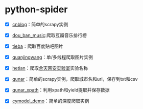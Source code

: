 # python-spider
- [x] [cnblog](https://github.com/DropsDevopsOrg/ECommerceCrawlers/tree/master/cnblog)：简单的scrapy实例

- [x] [dou_ban_music](https://github.com/liangweiyang/python-spider/tree/master/dou_bai_yin_yue "dou_ban_music"):爬取豆瓣音乐排行榜

- [x] [tieba](https://github.com/liangweiyang/python-spider/tree/master/tieba)：爬取百度贴吧图片

- [x] [quanjingwang](https://github.com/liangweiyang/python-spider/tree/master/quanjingwang)：单/多线程爬取图片实例

- [x] [hetian](https://github.com/liangweiyang/python-spider/tree/master/hetian)：爬取[合天网安实验室](http://www.hetianlab.com/onlineExperiment.jsp)实验名称

- [x] [qunar](https://github.com/liangweiyang/python-spider/tree/master/qunar)：简单的scrapy实例，爬取城市名和url，保存到txt和csv

- [x] [qunar_xpath](https://github.com/liangweiyang/python-spider/tree/master/qunar_xpath)：利用xpath和yield提取并保存数据

- [x] [cymodel_demo](https://github.com/liangweiyang/python-spider/tree/master/cymodel_demo)：简单的深度爬取实例